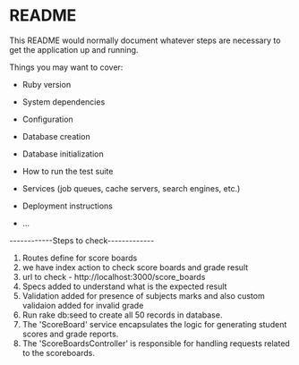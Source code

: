 # README

This README would normally document whatever steps are necessary to get the
application up and running.

Things you may want to cover:

* Ruby version

* System dependencies

* Configuration

* Database creation

* Database initialization

* How to run the test suite

* Services (job queues, cache servers, search engines, etc.)

* Deployment instructions

* ...


------------Steps to check-------------
1. Routes define for score boards
2. we have index action to check score boards and grade result
3. url to check - http://localhost:3000/score_boards
4. Specs added to understand what is the expected result 
5. Validation added for presence of subjects marks and also custom validaion added for invalid grade
6. Run rake db:seed to create all 50 records in database.
7. The 'ScoreBoard' service encapsulates the logic for generating student scores and grade reports.
8. The 'ScoreBoardsController' is responsible for handling requests related to the scoreboards.
